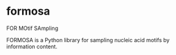 # formosa
FOR MOtif SAmpling

FORMOSA is a Python library for sampling nucleic acid motifs by information content.